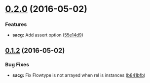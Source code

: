 <a name="0.2.0"></a>
# [0.2.0](https://github.com/moqada/simple-api-client-generator/compare/v0.1.2...v0.2.0) (2016-05-02)


### Features

* **sacg:** Add assert option ([55e14d9](https://github.com/moqada/simple-api-client-generator/commit/55e14d9))



<a name="0.1.2"></a>
## [0.1.2](https://github.com/moqada/simple-api-client-generator/compare/v0.1.1...v0.1.2) (2016-05-02)


### Bug Fixes

* **sacg:** Fix Flowtype is not arrayed when rel is instances ([b841bfb](https://github.com/moqada/simple-api-client-generator/commit/b841bfb))



